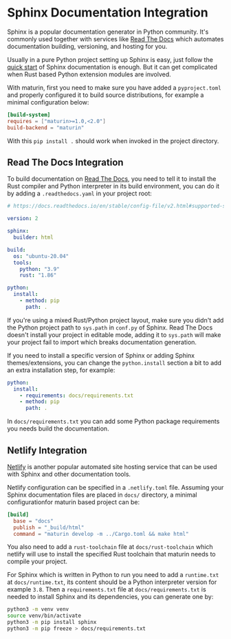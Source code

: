 # Sphinx Documentation Integration

Sphinx is a popular documentation generator in Python community.
It's commonly used together with services like [Read The Docs](https://readthedocs.org/)
which automates documentation building, versioning, and hosting for you.

Usually in a pure Python project setting up Sphinx is easy, just follow the
[quick start](https://www.sphinx-doc.org/en/master/usage/quickstart.html) of
Sphinx documentation is enough. But it can get complicated when Rust
based Python extension modules are involved.

With maturin, first you need to make sure you have added a `pyproject.toml` and
properly configured it to build source distributions, for example a minimal configuration below:

```toml
[build-system]
requires = ["maturin>=1.0,<2.0"]
build-backend = "maturin"
```

With this `pip install .` should work when invoked in the project directory.

## Read The Docs Integration

To build documentation on [Read The Docs](https://readthedocs.org/), you need
to tell it to install the Rust compiler and Python interpreter in its build environment,
you can do it by adding a `.readthedocs.yaml` in your project root:

```yaml
# https://docs.readthedocs.io/en/stable/config-file/v2.html#supported-settings

version: 2

sphinx:
  builder: html

build:
  os: "ubuntu-20.04"
  tools:
    python: "3.9"
    rust: "1.86"

python:
  install:
    - method: pip
      path: .
```

If you're using a mixed Rust/Python project layout, make sure you didn't add the
Python project path to `sys.path` in `conf.py` of Sphinx. Read The Docs
doesn't install your project in editable mode, adding it to `sys.path` will make
your project fail to import which breaks documentation generation.

If you need to install a specific version of Sphinx or adding Sphinx
themes/extensions, you can change the `python.install` section a bit to add an
extra installation step, for example:

```yaml
python:
  install:
    - requirements: docs/requirements.txt
    - method: pip
      path: .
```

In `docs/requirements.txt` you can add some Python package requirements you
needs build the documentation.

## Netlify Integration

[Netlify](https://www.netlify.com/) is another popular automated site hosting
service that can be used with Sphinx and other documentation tools.

Netlify configuration can be specified in a `.netlify.toml` file. Assuming your
Sphinx documentation files are placed in `docs/` directory, a minimal
configurationfor maturin based project can be:

```toml
[build]
  base = "docs"
  publish = "_build/html"
  command = "maturin develop -m ../Cargo.toml && make html"
```

You also need to add a `rust-toolchain` file at `docs/rust-toolchain` which netlify
will use to install the specified Rust toolchain that maturin needs to compile
your project.

For Sphinx which is written in Python to run you need to add a `runtime.txt` at
`docs/runtime.txt`, its content should be a Python interpreter version for
example `3.8`. Then a `requirements.txt` file at `docs/requirements.txt` is
needed to install Sphinx and its dependencies, you can generate one by:

```bash
python3 -m venv venv
source venv/bin/activate
python3 -m pip install sphinx
python3 -m pip freeze > docs/requirements.txt
```
